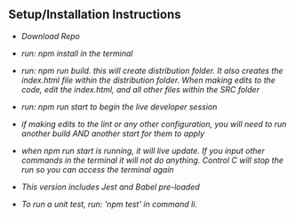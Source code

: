 

## Setup/Installation Instructions

* _Download Repo_
* _run: npm install in the terminal_
* _run: npm run build. this will create distribution folder. It also creates the index.html file within the distribution folder. When making edits to the code, edit the index.html, and all other files within the SRC folder_
* _run: npm run start to begin the live developer session_
* _if making edits to the lint or any other configuration, you will need to run another build AND another start for them to apply_
* _when npm run start is running, it will live update. If you input other commands in the terminal it will not do anything. Control C will stop the run so you can access the terminal again_

* _This version includes Jest and Babel pre-loaded_

* _To run a unit test, run: 'npm test' in command li._
